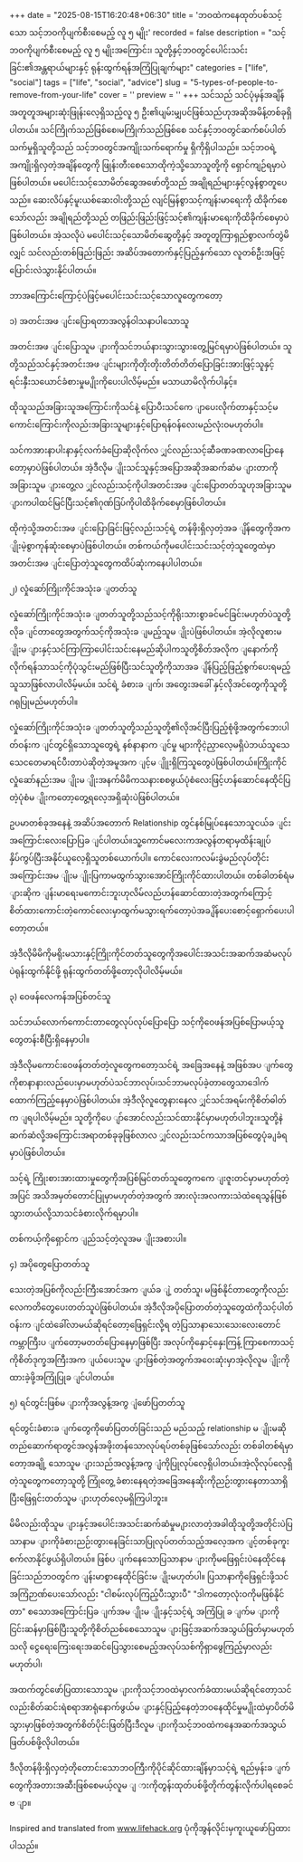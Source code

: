 +++
date = "2025-08-15T16:20:48+06:30"
title = 'ဘဝထဲကနေထုတ်ပစ်သင့်သော သင့်ဘဝကိုပျက်စီးစေမည့် လူ ၅ မျိုး'
recorded = false
description = "သင့်ဘဝကိုပျက်စီးစေမည့် လူ ၅ မျိုးအကြောင်း၊ သူတို့နှင့်ဘဝတွင်ပေါင်းသင်းခြင်း၏အန္တရာယ်များနှင့် ရုန်းထွက်ရန်အကြံပြုချက်များ"
categories = ["life", "social"]
tags = ["life", "social", "advice"]
slug = "5-types-of-people-to-remove-from-your-life"
cover = ''
preview = ''
+++
သင်သည် သင်ပုံမှန်အချိန်အတူတူအများဆုံးဖြုန်းလေ့ရှိသည့်လူ ၅ ဦး၏ပျမ်းမျှပင်ဖြစ်သည်ဟုအဆိုအမိန့်တစ်ခုရှိပါတယ်။ သင်ကြိုက်သည်ဖြစ်စေ၊မကြိုက်သည်ဖြစ်စေ သင်နှင့်ဘဝတွင်ဆက်စပ်ပါတ်သက်မှုရှိသူတို့သည် သင့်ဘဝတွင်အကျိုးသက်ရောက်မှု ရှိကိုရှိပါသည်။ သင့်ဘဝရဲ့ အကျိုးရှိလှတဲ့အချိန်တွေကို ဖြုန်းတီးစေသောထိုကဲ့သို့သောသူတို့ကို ရှောင်ကျဉ်ရမှာပဲဖြစ်ပါတယ်။ မပေါင်းသင့်သောမိတ်ဆွေအဖော်တို့သည် အချိုရည်များနှင့်လွန်စွာတူပေသည်။ ဆေးလိပ်နှင့်မူးယစ်ဆေးဝါးတို့သည် လျင်မြန်စွာသင့်ကျန်းမာရေးကို ထိခိုက်စေသော်လည်း အချိုရည်တို့သည် တဖြည်းဖြည်းဖြင့်သင့်၏ကျန်းမာရေးကိုထိခိုက်စေမှာပဲဖြစ်ပါတယ်။ အဲ့သလိုပဲ မပေါင်းသင့်သောမိတ်ဆွေတို့နှင့် အတူတူကြာရှည်စွာလက်တွဲမိလျှင် သင်လည်းတစ်ဖြည်းဖြည်း အဆိပ်အတောက်နှင့်ပြည့်နှက်သော လူတစ်ဦးအဖြင့်ပြောင်းလဲသွားနိုင်ပါတယ်။

ဘာအကြောင်းကြောင့်ပဲဖြင့်မပေါင်းသင်းသင့်သောလူတွေကတော့

၁) အတင်းအဖ ျင်းပြောရတာအလွန်ဝါသနာပါသောသူ

အတင်းအဖ ျင်းပြောသူမ ျားကိုသင်ဘယ်နားသွားသွားတွေ့မြင်ရမှာပဲဖြစ်ပါတယ်။ သူတို့သည်သင်နှင့်အတင်းအဖ ျင်းများကိုတိုးတိုးတိတ်တိတ်ပြောခြင်းအားဖြင့်သူနှင့်ရင်းနှီးသယောင်ခံစားမှုမ ျိုးကိုပေးပါလိမ့်မည်။ မသာယာမိလိုက်ပါနှင့်။

ထိုသူသည်အခြားသူအကြောင်းကိုသင်နဲ့ ပြောပီးသင်ကေ ျာပေးလိုက်တာနှင့်သင့်မကောင်းကြောင်းကိုလည်းအခြားသူများနှင့်ပြောရန်ဝန်လေးမည်လုံးဝမဟုတ်ပါ။

သင်ကအားနာပါးနာနှင့်လက်ခံပြောဆိုလိုက်လ ျှင်လည်းသင့်ဆီခဏခဏလာပြောနေတော့မှာပဲဖြစ်ပါတယ်။ အဲ့ဒီလိုမ ျိုးသင်သူနှင့်အပြောအဆိုအဆက်ဆံမ ျားတာကိုအခြားသူမ ျားတွေ့လ ျှင်လည်းသင့်ကိုပါအတင်းအဖ ျင်းပြောတတ်သူဟုအခြားသူမ ျားကပါထင်မြင်ပြီးသင့်၏ဂုဏ်ဒြပ်ကိုပါထိခိုက်စေမှာဖြစ်ပါတယ်။

ထိုကဲ့သို့အတင်းအဖ ျင်းပြောခြင်းဖြင့်လည်းသင့်ရဲ့ တန်ဖိုးရှိလှတဲ့အခ ျိန်တွေကိုအက ျိုးမဲ့စွာကုန်ဆုံးစေမှာပဲဖြစ်ပါတယ်။ တစ်ကယ်ကိုမပေါင်းသင်းသင့်တဲ့သူတွေထဲမှာအတင်းအဖ ျင်းပြောတဲ့သူတွေကထိပ်ဆုံးကနေပါပါတယ်။

၂) လှုံဆော်ကြိုးကိုင်အသုံးခ ျတတ်သူ

လှုံဆော်ကြိုးကိုင်အသုံးခ ျတတ်သူတို့သည်သင့်ကိုရိုးသားစွာခင်မင်ခြင်းမဟုတ်ပဲသူတို့လိုခ ျင်တာတွေအတွက်သင့်ကိုအသုံးခ ျမည့်သူမ ျိုးပဲဖြစ်ပါတယ်။ အဲ့လိုလူစားမ ျိုးမ ျားနှင့်သင်ကြာကြာပေါင်းသင်းနေမည်ဆိုပါကသူတို့စိတ်အလိုက ျနောက်ကိုလိုက်ရန်သာသင့်ကိုပုံသွင်းမည်ဖြစ်ပြီးသင်သူတို့ကိုသာအခ ျိန်ပြည့်ဖြည့်စွက်ပေးရမည့်သူသာဖြစ်လာပါလိမ့်မယ်။ သင်ရဲ့ ခံစားခ ျက်၊ အတွေးအခေါ် နှင့်လိုအင်တွေကိုသူတို့ဂရုပြုမည်မဟုတ်ပါ။

လှုံဆော်ကြိုးကိုင်အသုံးခ ျတတ်သူတို့သည်သူတို့၏လိုအင်ပြီးပြည့်စုံဖို့အတွက်ဘေးပါတ်ဝန်းက ျင်တွင်ရှိသောသူတွေရဲ့ နစ်နာနာက ျင်မှု များကိုငဲ့ညှာလေ့မရှိပဲဘယ်သူသေသေငတေမာရင်ပီးတာပဲဆိုတဲ့အမူအက ျင့်မ ျိုုးရှိကြသူတွေပဲဖြစ်ပါတယ်။ကြိုးကိုင်လှုံဆော်နည်းအမ ျိုးမ ျိုးအနက်မိမိကသနားစစဖွယ်ပုံစံလေးဖြင့်ဟန်ဆောင်နေထိုင်ပြတဲ့ပုံစံမ ျိုးကတော့တွေ့ရလေ့အရှိဆုံးပဲဖြစ်ပါတယ်။

ဥပမာတစ်ခုအနေနဲ့ အဆိပ်အတောက် Relationship တွင်နစ်မြုပ်နေသောသူငယ်ခ ျင်းအကြောင်းလေးပြောပြခ ျင်ပါတယ်။သူ့ကောင်မလေးကအလွန်တရာမှထိန်းချုပ်နှိပ်ကွပ်ပြီးအနိုင်ယူလေ့ရှိသူတစ်ယောက်ပါ။ ကောင်လေးကလမ်းခွဲမည်လုပ်တိုင်းအကြောင်းအမ ျိုးမ ျိုးပြကာမထွက်သွားအောင်ကြိုးကိုင်ထားပါတယ်။ တစ်ခါတစ်ရံမ ျားဆိုက ျန်းမာရေးမကောင်းဘူးဟုလိမ်လည်ဟန်ဆောင်ထားတဲ့အတွက်ကြောင့်စိတ်ထားကောင်းတဲ့ကောင်လေးမှာထွက်မသွားရက်တော့ပဲအခ ျိန်ပေးစောင့်ရှောက်ပေးပါတော့တယ်။

အဲ့ဒီလိုမိမိကိုမရိုးမသားနှင့်ကြိုးကိုင်တတ်သူတွေကိုအပေါင်းအသင်းအဆက်အဆံမလုပ်ပဲရုန်းထွက်နိုင်ဖို့ ရုန်းထွက်တတ်ဖို့တော့လိုပါလိမ့်မယ်။

၃) ဝေဖန်လေကန်အပြစ်တင်သူ

သင်ဘယ်လောက်ကောင်းတာတွေလုပ်လုပ်ပြောပြော သင့်ကိုဝေဖန်အပြစ်ပြောမယ့်သူတွေတန်းစီပြီးရှိနေမှာပါ။

အဲ့ဒီလိုမကောင်းဝေဖန်တတ်တဲ့လူတွေကတော့သင်ရဲ့ အခြေအနေနဲ့ အဖြစ်အပ ျက်တွေကိုစာနာနားလည်ပေးမှာမဟုတ်ပဲသင်ဘာလုပ်၊သင်ဘာမလုပ်ခဲ့တာတွေသာဒေါက်ထောက်ကြည့်နေမှာပဲဖြစ်ပါတယ်။ အဲ့ဒီလိုလူတွေနားနေလ ျှင်သင်အရမ်းကိုစိတ်ဓါတ်က ျရပါလိမ့်မည်။ သူတို့ကိုပေ ျာ်အောင်လည်းသင်ထားနိုင်မှာမဟုတ်ပါဘူး။သူတို့နဲဆက်ဆံလို့အကြောင်းအရာတစ်ခုခုဖြစ်လာလ ျှင်လည်းသင်ကသာအပြစ်တွေပုံခ ျခံရမှာပဲဖြစ်ပါတယ်။

သင့်ရဲ့ ကြိုးစားအားထားမှုတွေကိုအပြစ်မြင်တတ်သူတွေကကေ ျးဇူးတင်မှာမဟုတ်တဲ့အပြင် အသိအမှတ်တောင်ပြုမှာမဟုတ်တဲ့အတွက် အားလုံးအလကားသဲထဲရေသွန်ဖြစ်သွားတယ်လို့သာသင်ခံစားလိုက်ရမှာပါ။

တစ်ကယ့်ကိုရှောင်က ျည်သင့်တဲ့လူအမ ျိုးအစားပါ။

၄) အပိုတွေပြောတတ်သူ

သေးတဲ့အပြစ်ကိုလည်းကြီးအောင်အက ျယ်ခ ျဲ့ တတ်သူ၊ မဖြစ်နိုင်တာတွေကိုလည်းလေကတိတွေပေးတတ်သူပဲဖြစ်ပါတယ်။ အဲ့ဒီလိုအပိုပြောတတ်တဲ့သူတွေထဲကိုသင့်ပါတ်ဝန်းက ျင်ထဲခေါ်လာမယ်ဆိုရင်တော့ဖြေရှင်းလို့ရ တဲ့ပြသာနာသေးသေးလေးတောင်ကမ္ဘာကြီးပ ျက်တော့မတတ်ပြောနေမှာဖြစ်ပြီး အလုပ်ကိုနှောင့်နှေးကြန့် ကြာစေကာသင့်ကိုစိတ်ဒုက္ခအကြီးအက ျယ်ပေးသူမ ျားဖြစ်တဲ့အတွက်အဝေးဆုံးမှာအဲ့လိုလူမ ျိုးကိုထားခဲ့ဖို့အကြုံပြုခ ျင်ပါတယ်။

၅) ရင်တွင်းဖြစ်မ ျားကိုအလွန့်အကွ ျံဖော်ပြတတ်သူ

ရင်တွင်းခံစားခ ျက်တွေကိုဖော်ပြတတ်ခြင်းသည် မည်သည့် relationship မ ျိုးမဆိုတည်ဆောက်ရာတွင်အလွန်အဖိုးတန်သောလုပ်ရပ်တစ်ခုဖြစ်သော်လည်း တစ်ခါတစ်ရံမှာတော့အချို့ သောသူမ ျားသည်အလွန့်အကွ ျံကိုပြုလုပ်လေ့ရှိပါတယ်။အဲ့လိုလုပ်လေ့ရှိတဲ့သူတွေကတော့သူတို့ ကြုံတွေ့ ခံစားနေရတဲ့အခြေအနေဆိုးကိုညဉ်းတွားနေတာသာရှိပြီးဖြေရှင်းတတ်သူမ ျားဟုတ်လေ့မရှိကြပါဘူး။

မိမိလည်းထိုသူမ ျားနှင့်အပေါင်းအသင်းဆက်ဆံမှုမ ျားလာတဲ့အခါထိုသူတို့အတိုင်းပဲပြသာနာမ ျားကိုခံစားညဉ်းတွားနေခြင်းသာပြုလုပ်တတ်သည့်အလေ့အက ျင့်တစ်ခုကူးစက်လာနိုင်ဖွယ်ရှိပါတယ်။ ဖြစ်ပ ျက်နေသောပြသာနာမ ျားကိုမဖြေရှင်းပဲနေထိုင်နေခြင်းသည်ဘဝတွင်က ျန်းမာစွာနေထိုင်ခြင်းမ ျိုးမဟုတ်ပါ။ ပြသာနာကိုဖြေရှင်းဖို့သင်အကြံဉာဏ်ပေးသော်လည်း "ငါစမ်းလုပ်ကြည့်ပီးသွားပီ" "ဒါကတော့လုံးဝကိုမဖြစ်နိုင်တာ" စသောအကြောင်းပြခ ျက်အမ ျိုးမ ျိုးနှင့်သင့်ရဲ့ အကြံပြု ခ ျက်မ ျားကိုငြင်းဆန်မှာဖြစ်ပြီးသူတို့ကိုစိတ်ညစ်စေသောသူမ ျားဖြင့်အဆက်အသွယ်ဖြတ်မှာမဟုတ်သလို ငွေရေးကြေးရေးအဆင်ပြေသွားစေမည့်အလုပ်သစ်ကိုရှာဖွေကြည့်မှာလည်းမဟုတ်ပါ၊

အထက်တွင်ဖော်ပြထားသောသူမ ျားကိုသင့်ဘဝထဲမှာလက်ခံထားမယ်ဆိုရင်တော့သင်လည်းစိတ်ဆင်းရဲစရာအာရုံနောက်ဖွယ်မ ျားနှင့်ပြည့်နေတဲ့ဘဝနေထိုင်မှုမ ျိုးထဲမှာပိတ်မိသွားမှာဖြစ်တဲ့အတွက်စိတ်ပိုင်းဖြတ်ပြီးဒီလူမ ျားကိုသင့်ဘဝထဲကနေအဆက်အသွယ်ဖြတ်ပစ်ဖို့လိုပါတယ်။

ဒီလိုတန်ဖိုးရှိလှတဲ့တိုတောင်းသောဘဝကြီးကိုပိုင်ဆိုင်ထားချိန်မှာသင့်ရဲ့ ရည်မှန်းခ ျက်တွေကိုအတားအဆီးဖြစ်စေမယ့်လူမ ျ ားကိုတွန်းထုတ်ပစ်ဖို့တိုက်တွန်းလိုက်ပါရစေခင်ဗ ျာ။


Inspired and translated from www.lifehack.org
ပုံကိုအွန်လိုင်းမှကူးယူဖော်ပြထားပါသည်။ 